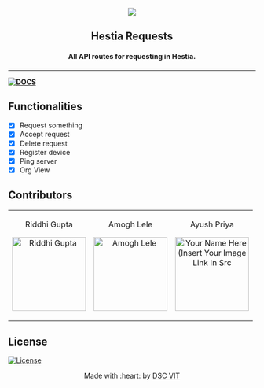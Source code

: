<p align="center">
<a href="https://dscvit.com">
	<img src="https://user-images.githubusercontent.com/30529572/72455010-fb38d400-37e7-11ea-9c1e-8cdeb5f5906e.png" />
</a>
	<h2 align="center"> Hestia Requests </h2>
	<h4 align="center"> All API routes for requesting in Hestia. <h4>
</p>

---
[![DOCS](https://img.shields.io/badge/Documentation-see%20docs-green?style=flat-square&logo=appveyor)](https://documenter.getpostman.com/view/7638824/SzYUa2Ei?version=latest)


## Functionalities
- [x]  Request something
- [x]  Accept request
- [x]  Delete request
- [x]  Register device
- [x]  Ping server
- [x]  Org View

## Contributors

<table>
<tr align="center">


<td>

Riddhi Gupta

<p align="center">
<a href="https://github.com/RiddhiGupta5">
<img src = "https://avatars2.githubusercontent.com/u/43917576?s=460&u=b9ba679a93963e9dd0cc8b849dce4cfc26c4f24f&v=4" width="150" height="150" alt="Riddhi Gupta">
</a>
</p>
</td>


<td>

Amogh Lele

<p align="center">
<a href="https://github.com/ATechnoHazard">
<img src = "https://avatars3.githubusercontent.com/u/31761843?s=460&u=cbbff6b6a03a2a69141ee1a3aad9239f696eab02&v=4" width="150" height="150" alt="Amogh Lele">
</a>
</p>
</td>



<td>

Ayush Priya

<p align="center">
<a href="https://github.com/ayushpriya10">
<img src = "https://avatars0.githubusercontent.com/u/19148943?s=460&u=277872e1f3609899ad9fa792e28a3b1810385640&v=4" width="150" height="150" alt="Your Name Here (Insert Your Image Link In Src">
</a>
</p>
</td>
</tr>
  </table>
  
## License
[![License](http://img.shields.io/:license-mit-blue.svg?style=flat-square)](http://badges.mit-license.org)

<p align="center">
	Made with :heart: by <a href="https://dscvit.com">DSC VIT</a>
</p>

